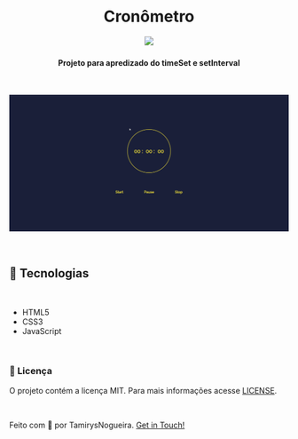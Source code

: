 
<h1 align="center">
    <br>
    Cronômetro
</h1>

<p align="center">
    <a href="https://github.com/tamirysnogueira/Cronometro/blob/master/LICENSE">
        <img src="https://img.shields.io/badge/License-MIT-yellow.svg">
    </a>    
</p>

<h4 align="center">
    Projeto para apredizado do timeSet e setInterval
</h4>
<br>
<p align="center">
    <img src = "img/desktop.gif" width="1000px">
    <br>

</p>
<br>

## 🚀 Tecnologias
<br>

- HTML5
- CSS3
- JavaScript

<br>

### 📝 Licença
O projeto contém a licença MIT. Para mais informações acesse [LICENSE](https://github.com/tamirysnogueira/Cronometro/blob/master/LICENSE).

<br>

Feito com 💖 por TamirysNogueira. [Get in Touch!](https://www.linkedin.com/in/tamirys-nogueira-346958205/)